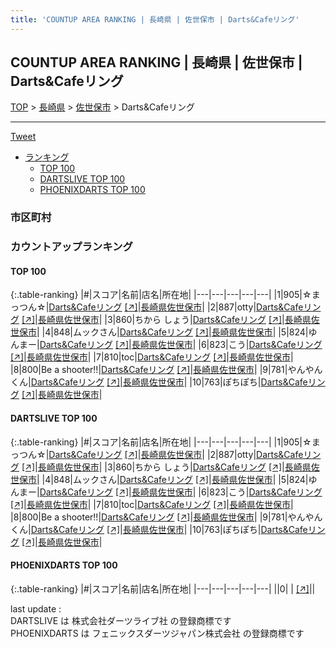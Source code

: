 ```yaml
---
title: 'COUNTUP AREA RANKING | 長崎県 | 佐世保市 | Darts&Cafeリング'
---
```

## COUNTUP AREA RANKING | 長崎県 | 佐世保市 | Darts&Cafeリング

[TOP](/darts/rank/) > [長崎県](/darts/rank/長崎県/) > [佐世保市](/darts/rank/長崎県/佐世保市/) > Darts&Cafeリング

___

<a href="https://twitter.com/share?ref_src=twsrc%5Etfw" data-text="COUNTUP AREA RANKING | 長崎県佐世保市Darts&Cafeリング" class="twitter-share-button" data-hashtags="DARTSLIVE,PHOENIXDARTS,darts,ダーツ" data-show-count="false">Tweet</a>

* [ランキング](#カウントアップランキング)
    * [TOP 100](#top-100)
    * [DARTSLIVE TOP 100](#dartslive-top-100)
    * [PHOENIXDARTS TOP 100](#phoenixdarts-top-100)

### 市区町村

<ul>

</ul>

### カウントアップランキング

#### TOP 100



{:.table-ranking}
|#|スコア|名前|店名|所在地|
|---|---|---|---|---|
|1|905|<span class="rank-name-dl">☆まっつん☆</span>|<a href="/darts/rank/shops/a2a86a0af90c00f9f454cb89828a1cfe.html">Darts&Cafeリング</a> <a href="https://search.dartslive.com/jp/shop/a2a86a0af90c00f9f454cb89828a1cfe">[↗]</a>|<a href="/darts/rank/長崎県/佐世保市">長崎県佐世保市</a>|
|2|887|<span class="rank-name-dl">otty</span>|<a href="/darts/rank/shops/a2a86a0af90c00f9f454cb89828a1cfe.html">Darts&Cafeリング</a> <a href="https://search.dartslive.com/jp/shop/a2a86a0af90c00f9f454cb89828a1cfe">[↗]</a>|<a href="/darts/rank/長崎県/佐世保市">長崎県佐世保市</a>|
|3|860|<span class="rank-name-dl">ちから しょう</span>|<a href="/darts/rank/shops/a2a86a0af90c00f9f454cb89828a1cfe.html">Darts&Cafeリング</a> <a href="https://search.dartslive.com/jp/shop/a2a86a0af90c00f9f454cb89828a1cfe">[↗]</a>|<a href="/darts/rank/長崎県/佐世保市">長崎県佐世保市</a>|
|4|848|<span class="rank-name-dl">ムックさん</span>|<a href="/darts/rank/shops/a2a86a0af90c00f9f454cb89828a1cfe.html">Darts&Cafeリング</a> <a href="https://search.dartslive.com/jp/shop/a2a86a0af90c00f9f454cb89828a1cfe">[↗]</a>|<a href="/darts/rank/長崎県/佐世保市">長崎県佐世保市</a>|
|5|824|<span class="rank-name-dl">ゆんまー</span>|<a href="/darts/rank/shops/a2a86a0af90c00f9f454cb89828a1cfe.html">Darts&Cafeリング</a> <a href="https://search.dartslive.com/jp/shop/a2a86a0af90c00f9f454cb89828a1cfe">[↗]</a>|<a href="/darts/rank/長崎県/佐世保市">長崎県佐世保市</a>|
|6|823|<span class="rank-name-dl">こう</span>|<a href="/darts/rank/shops/a2a86a0af90c00f9f454cb89828a1cfe.html">Darts&Cafeリング</a> <a href="https://search.dartslive.com/jp/shop/a2a86a0af90c00f9f454cb89828a1cfe">[↗]</a>|<a href="/darts/rank/長崎県/佐世保市">長崎県佐世保市</a>|
|7|810|<span class="rank-name-dl">toc</span>|<a href="/darts/rank/shops/a2a86a0af90c00f9f454cb89828a1cfe.html">Darts&Cafeリング</a> <a href="https://search.dartslive.com/jp/shop/a2a86a0af90c00f9f454cb89828a1cfe">[↗]</a>|<a href="/darts/rank/長崎県/佐世保市">長崎県佐世保市</a>|
|8|800|<span class="rank-name-dl">Be a shooter!!</span>|<a href="/darts/rank/shops/a2a86a0af90c00f9f454cb89828a1cfe.html">Darts&Cafeリング</a> <a href="https://search.dartslive.com/jp/shop/a2a86a0af90c00f9f454cb89828a1cfe">[↗]</a>|<a href="/darts/rank/長崎県/佐世保市">長崎県佐世保市</a>|
|9|781|<span class="rank-name-dl">やんやんくん</span>|<a href="/darts/rank/shops/a2a86a0af90c00f9f454cb89828a1cfe.html">Darts&Cafeリング</a> <a href="https://search.dartslive.com/jp/shop/a2a86a0af90c00f9f454cb89828a1cfe">[↗]</a>|<a href="/darts/rank/長崎県/佐世保市">長崎県佐世保市</a>|
|10|763|<span class="rank-name-dl">ぽちぽち</span>|<a href="/darts/rank/shops/a2a86a0af90c00f9f454cb89828a1cfe.html">Darts&Cafeリング</a> <a href="https://search.dartslive.com/jp/shop/a2a86a0af90c00f9f454cb89828a1cfe">[↗]</a>|<a href="/darts/rank/長崎県/佐世保市">長崎県佐世保市</a>|


#### DARTSLIVE TOP 100



{:.table-ranking}
|#|スコア|名前|店名|所在地|
|---|---|---|---|---|
|1|905|<span class="rank-name-dl">☆まっつん☆</span>|<a href="/darts/rank/shops/a2a86a0af90c00f9f454cb89828a1cfe.html">Darts&Cafeリング</a> <a href="https://search.dartslive.com/jp/shop/a2a86a0af90c00f9f454cb89828a1cfe">[↗]</a>|<a href="/darts/rank/長崎県/佐世保市">長崎県佐世保市</a>|
|2|887|<span class="rank-name-dl">otty</span>|<a href="/darts/rank/shops/a2a86a0af90c00f9f454cb89828a1cfe.html">Darts&Cafeリング</a> <a href="https://search.dartslive.com/jp/shop/a2a86a0af90c00f9f454cb89828a1cfe">[↗]</a>|<a href="/darts/rank/長崎県/佐世保市">長崎県佐世保市</a>|
|3|860|<span class="rank-name-dl">ちから しょう</span>|<a href="/darts/rank/shops/a2a86a0af90c00f9f454cb89828a1cfe.html">Darts&Cafeリング</a> <a href="https://search.dartslive.com/jp/shop/a2a86a0af90c00f9f454cb89828a1cfe">[↗]</a>|<a href="/darts/rank/長崎県/佐世保市">長崎県佐世保市</a>|
|4|848|<span class="rank-name-dl">ムックさん</span>|<a href="/darts/rank/shops/a2a86a0af90c00f9f454cb89828a1cfe.html">Darts&Cafeリング</a> <a href="https://search.dartslive.com/jp/shop/a2a86a0af90c00f9f454cb89828a1cfe">[↗]</a>|<a href="/darts/rank/長崎県/佐世保市">長崎県佐世保市</a>|
|5|824|<span class="rank-name-dl">ゆんまー</span>|<a href="/darts/rank/shops/a2a86a0af90c00f9f454cb89828a1cfe.html">Darts&Cafeリング</a> <a href="https://search.dartslive.com/jp/shop/a2a86a0af90c00f9f454cb89828a1cfe">[↗]</a>|<a href="/darts/rank/長崎県/佐世保市">長崎県佐世保市</a>|
|6|823|<span class="rank-name-dl">こう</span>|<a href="/darts/rank/shops/a2a86a0af90c00f9f454cb89828a1cfe.html">Darts&Cafeリング</a> <a href="https://search.dartslive.com/jp/shop/a2a86a0af90c00f9f454cb89828a1cfe">[↗]</a>|<a href="/darts/rank/長崎県/佐世保市">長崎県佐世保市</a>|
|7|810|<span class="rank-name-dl">toc</span>|<a href="/darts/rank/shops/a2a86a0af90c00f9f454cb89828a1cfe.html">Darts&Cafeリング</a> <a href="https://search.dartslive.com/jp/shop/a2a86a0af90c00f9f454cb89828a1cfe">[↗]</a>|<a href="/darts/rank/長崎県/佐世保市">長崎県佐世保市</a>|
|8|800|<span class="rank-name-dl">Be a shooter!!</span>|<a href="/darts/rank/shops/a2a86a0af90c00f9f454cb89828a1cfe.html">Darts&Cafeリング</a> <a href="https://search.dartslive.com/jp/shop/a2a86a0af90c00f9f454cb89828a1cfe">[↗]</a>|<a href="/darts/rank/長崎県/佐世保市">長崎県佐世保市</a>|
|9|781|<span class="rank-name-dl">やんやんくん</span>|<a href="/darts/rank/shops/a2a86a0af90c00f9f454cb89828a1cfe.html">Darts&Cafeリング</a> <a href="https://search.dartslive.com/jp/shop/a2a86a0af90c00f9f454cb89828a1cfe">[↗]</a>|<a href="/darts/rank/長崎県/佐世保市">長崎県佐世保市</a>|
|10|763|<span class="rank-name-dl">ぽちぽち</span>|<a href="/darts/rank/shops/a2a86a0af90c00f9f454cb89828a1cfe.html">Darts&Cafeリング</a> <a href="https://search.dartslive.com/jp/shop/a2a86a0af90c00f9f454cb89828a1cfe">[↗]</a>|<a href="/darts/rank/長崎県/佐世保市">長崎県佐世保市</a>|


#### PHOENIXDARTS TOP 100



{:.table-ranking}
|#|スコア|名前|店名|所在地|
|---|---|---|---|---|
||0|<span class="rank-name-dl"> </span>|<a href="/darts/rank/shops/.html"></a> <a href="">[↗]</a>|<a href="/darts/rank//"></a>|


<div class="footer border-top border-gray-light mt-5 pt-3 text-right text-gray">
    last update : <span style="font-weight: italic" id="foot_last_modified"></span><br />
    DARTSLIVE は 株式会社ダーツライブ社 の登録商標です<br />
    PHOENIXDARTS は フェニックスダーツジャパン株式会社 の登録商標です<br />
</div>

<script src="https://cdnjs.cloudflare.com/ajax/libs/jquery.tablesorter/2.31.3/js/jquery.tablesorter.min.js" integrity="sha512-qzgd5cYSZcosqpzpn7zF2ZId8f/8CHmFKZ8j7mU4OUXTNRd5g+ZHBPsgKEwoqxCtdQvExE5LprwwPAgoicguNg==" crossorigin="anonymous" referrerpolicy="no-referrer"></script>
<link rel="stylesheet" href="https://cdnjs.cloudflare.com/ajax/libs/jquery.tablesorter/2.31.3/css/theme.default.min.css" integrity="sha512-wghhOJkjQX0Lh3NSWvNKeZ0ZpNn+SPVXX1Qyc9OCaogADktxrBiBdKGDoqVUOyhStvMBmJQ8ZdMHiR3wuEq8+w==" crossorigin="anonymous" referrerpolicy="no-referrer" />
<script>
$(function() {
    $(".table-ranking").tablesorter({sortList:[[0, 0]]});
    $("#foot_last_modified").text(formatDate(new Date(document.lastModified), 'yyyy-MM-dd HH:mm:ss'));
});
</script>

<script async src="https://platform.twitter.com/widgets.js" charset="utf-8"></script>